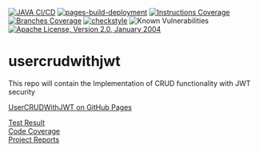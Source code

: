 [![JAVA CI/CD](https://github.com/faisalazam/usercrudwithjwt/actions/workflows/build.yml/badge.svg)](https://github.com/faisalazam/usercrudwithjwt/actions/workflows/build.yml)
[![pages-build-deployment](https://github.com/faisalazam/usercrudwithjwt/actions/workflows/pages/pages-build-deployment/badge.svg)](https://github.com/faisalazam/usercrudwithjwt/actions/workflows/pages/pages-build-deployment)
[![Instructions Coverage](https://faisalazam.github.io/usercrudwithjwt/site/jacoco-merged/jacoco-resources/badges/jacoco.svg)](https://faisalazam.github.io/usercrudwithjwt/site/jacoco-merged/index.html)
[![Branches Coverage](https://faisalazam.github.io/usercrudwithjwt/site/jacoco-merged/jacoco-resources/badges/branches.svg)](https://faisalazam.github.io/usercrudwithjwt/site/jacoco-merged/index.html)
[![checkstyle](https://faisalazam.github.io/usercrudwithjwt/site/badges/checkstyle-result.svg)](https://faisalazam.github.io/usercrudwithjwt/site/checkstyle.html)
![Known Vulnerabilities](https://snyk.io/test/github/faisalazam/usercrudwithjwt/badge.svg)
[![Apache License, Version 2.0, January 2004](https://img.shields.io/github/license/apache/maven.svg?label=License)](https://faisalazam.github.io/usercrudwithjwt/LICENSE)


# usercrudwithjwt
This repo will contain the Implementation of CRUD functionality with JWT security

[UserCRUDWithJWT on GitHub Pages](https://faisalazam.github.io/usercrudwithjwt)

[Test Result](https://faisalazam.github.io/usercrudwithjwt/site/surefire-report.html)
<br />
[Code Coverage](https://faisalazam.github.io/usercrudwithjwt/site/jacoco/index.html)
<br />
[Project Reports](https://faisalazam.github.io/usercrudwithjwt/site/project-reports.html)
